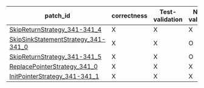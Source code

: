  | patch_id |correctness |Test-validation |NPEX-validation |
 |--- | --- | --- | --- | 
 | [SkipReturnStrategy_341-341_4](./patches/SkipReturnStrategy_341-341_4/patch.java#L345) | X | X | X | 
 | [SkipSinkStatementStrategy_341-341_0](./patches/SkipSinkStatementStrategy_341-341_0/patch.java#L345) | X | X | O | 
 | [SkipReturnStrategy_341-341_5](./patches/SkipReturnStrategy_341-341_5/patch.java#L345) | X | X | O | 
 | [ReplacePointerStrategy_341_0](./patches/ReplacePointerStrategy_341_0/patch.java#L345) | X | X | X | 
 | [InitPointerStrategy_341-341_1](./patches/InitPointerStrategy_341-341_1/patch.java#L345) | X | X | X | 
